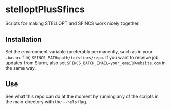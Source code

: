 # stelloptPlusSfincs
Scripts for making STELLOPT and SFINCS work nicely together.

## Installation

Set the environment variable (preferably permanently, such as in your `.bashrc` file) `SFINCS_PATH=path/to/sfincs/repo`. If you want to receive job updates from Slurm, also set `SFINCS_BATCH_EMAIL=your_email@website.com` in the same way.

## Use

See what this repo can do at the moment by running any of the scripts in the main directory with the `--help` flag.
